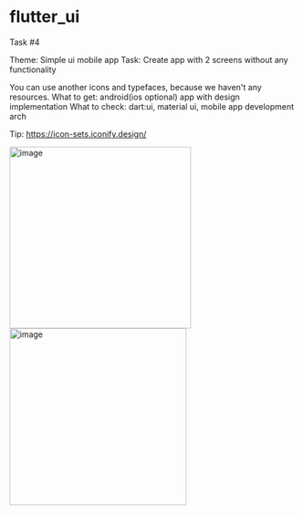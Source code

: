# flutter_ui

Task #4

Theme: Simple ui mobile app
Task: Create app with 2 screens without any functionality

You can use another icons and typefaces,  because we haven't any resources.
What to get: android(ios optional) app with design implementation
What to check: dart:ui, material ui, mobile app development arch

Tip: https://icon-sets.iconify.design/

<img width="318" alt="image" src="https://user-images.githubusercontent.com/89991497/204403360-c5b0d6f3-b61f-4661-b088-43c0cdea4837.png">
<img width="310" alt="image" src="https://user-images.githubusercontent.com/89991497/204403427-81930dca-f3d6-4441-88d8-931dc039300e.png">
